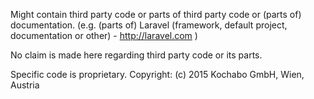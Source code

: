 Might contain third party code or parts of third party code or (parts of) documentation.
(e.g. (parts of) Laravel (framework, default project, documentation or other) - http://laravel.com )

No claim is made here regarding third party code or its parts.

Specific code is proprietary. Copyright: (c) 2015 Kochabo GmbH, Wien, Austria
